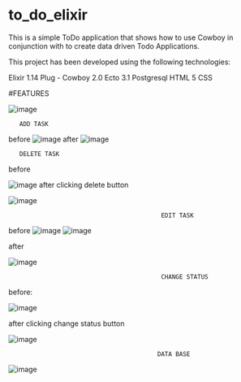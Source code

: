 # to_do_elixir
This is a simple ToDo application that shows how to use Cowboy in conjunction with to create data driven Todo Applications.

This project has been developed using the following technologies:

Elixir 1.14
Plug - Cowboy 2.0
Ecto 3.1
Postgresql
HTML 5
CSS

#FEATURES

![image](https://user-images.githubusercontent.com/111751471/207793680-47bbe43d-005a-4fc2-976d-f5ddcda71b22.png)
                                               
       ADD TASK
before
![image](https://user-images.githubusercontent.com/111751471/207794315-323b99fe-e235-4a12-b617-7865716a6203.png)
after
![image](https://user-images.githubusercontent.com/111751471/207794631-252046dc-b8b5-4727-bb7a-807a0bacc365.png)
                                             
       DELETE TASK 
before

![image](https://user-images.githubusercontent.com/111751471/207794757-b650df7a-e51f-4664-b33a-c5a625b2dc8b.png)
after clicking delete button

![image](https://user-images.githubusercontent.com/111751471/207795025-8bfd6f60-c8ee-41ae-ae6a-7810ef7eebd5.png)
                                              
                                              EDIT TASK
                                             
before
![image](https://user-images.githubusercontent.com/111751471/207795890-bd14d185-a395-47a1-a179-49c39832f088.png)
![image](https://user-images.githubusercontent.com/111751471/207802449-6b075ba6-ab71-48be-806d-f8128de5e5a4.png)


after 

![image](https://user-images.githubusercontent.com/111751471/207795738-22440602-62d3-4da1-9cfb-20c094c36eb9.png)

                                              CHANGE STATUS
before:

![image](https://user-images.githubusercontent.com/111751471/207798208-9fffdb2d-1c9a-41c4-8c76-f44e6505d6f7.png)

after clicking change status button

![image](https://user-images.githubusercontent.com/111751471/207798462-d84e20be-9254-441c-ac24-b91dbe892a48.png)

                                             
                                             DATA BASE
![image](https://user-images.githubusercontent.com/111751471/207797609-4f56b3f1-8020-446e-bc43-158999d521df.png)


